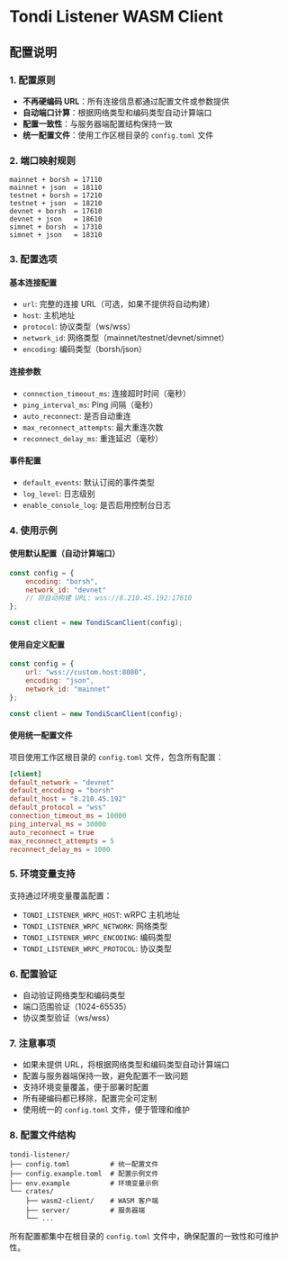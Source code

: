 # Tondi Listener WASM Client

## 配置说明

### 1. 配置原则
- **不再硬编码 URL**：所有连接信息都通过配置文件或参数提供
- **自动端口计算**：根据网络类型和编码类型自动计算端口
- **配置一致性**：与服务器端配置结构保持一致
- **统一配置文件**：使用工作区根目录的 `config.toml` 文件

### 2. 端口映射规则
```
mainnet + borsh = 17110
mainnet + json  = 18110
testnet + borsh = 17210
testnet + json  = 18210
devnet + borsh  = 17610
devnet + json   = 18610
simnet + borsh  = 17310
simnet + json   = 18310
```

### 3. 配置选项

#### 基本连接配置
- `url`: 完整的连接 URL（可选，如果不提供将自动构建）
- `host`: 主机地址
- `protocol`: 协议类型（ws/wss）
- `network_id`: 网络类型（mainnet/testnet/devnet/simnet）
- `encoding`: 编码类型（borsh/json）

#### 连接参数
- `connection_timeout_ms`: 连接超时时间（毫秒）
- `ping_interval_ms`: Ping 间隔（毫秒）
- `auto_reconnect`: 是否自动重连
- `max_reconnect_attempts`: 最大重连次数
- `reconnect_delay_ms`: 重连延迟（毫秒）

#### 事件配置
- `default_events`: 默认订阅的事件类型
- `log_level`: 日志级别
- `enable_console_log`: 是否启用控制台日志

### 4. 使用示例

#### 使用默认配置（自动计算端口）
```javascript
const config = {
    encoding: "borsh",
    network_id: "devnet"
    // 将自动构建 URL: wss://8.210.45.192:17610
};

const client = new TondiScanClient(config);
```

#### 使用自定义配置
```javascript
const config = {
    url: "wss://custom.host:8080",
    encoding: "json",
    network_id: "mainnet"
};

const client = new TondiScanClient(config);
```

#### 使用统一配置文件
项目使用工作区根目录的 `config.toml` 文件，包含所有配置：

```toml
[client]
default_network = "devnet"
default_encoding = "borsh"
default_host = "8.210.45.192"
default_protocol = "wss"
connection_timeout_ms = 10000
ping_interval_ms = 30000
auto_reconnect = true
max_reconnect_attempts = 5
reconnect_delay_ms = 1000
```

### 5. 环境变量支持
支持通过环境变量覆盖配置：
- `TONDI_LISTENER_WRPC_HOST`: wRPC 主机地址
- `TONDI_LISTENER_WRPC_NETWORK`: 网络类型
- `TONDI_LISTENER_WRPC_ENCODING`: 编码类型
- `TONDI_LISTENER_WRPC_PROTOCOL`: 协议类型

### 6. 配置验证
- 自动验证网络类型和编码类型
- 端口范围验证（1024-65535）
- 协议类型验证（ws/wss）

### 7. 注意事项
- 如果未提供 URL，将根据网络类型和编码类型自动计算端口
- 配置与服务器端保持一致，避免配置不一致问题
- 支持环境变量覆盖，便于部署时配置
- 所有硬编码都已移除，配置完全可定制
- 使用统一的 `config.toml` 文件，便于管理和维护

### 8. 配置文件结构
```
tondi-listener/
├── config.toml          # 统一配置文件
├── config.example.toml  # 配置示例文件
├── env.example          # 环境变量示例
└── crates/
    ├── wasm2-client/    # WASM 客户端
    ├── server/          # 服务器端
    └── ...
```

所有配置都集中在根目录的 `config.toml` 文件中，确保配置的一致性和可维护性。
